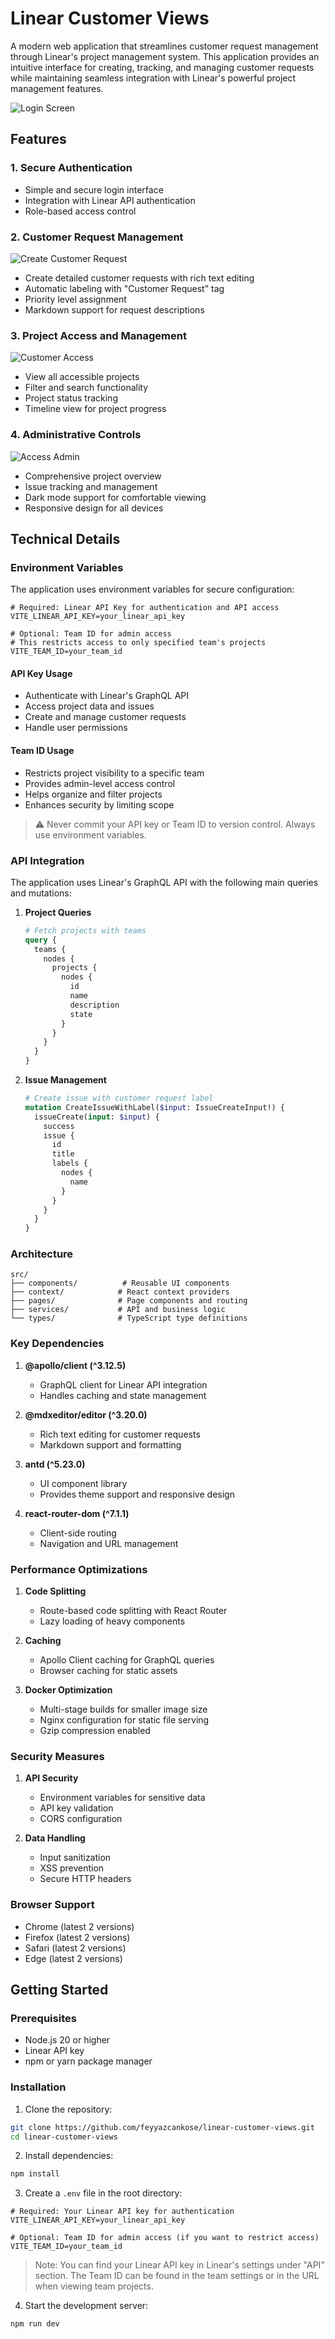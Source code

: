 # Linear Customer Views

A modern web application that streamlines customer request management through Linear's project management system. This application provides an intuitive interface for creating, tracking, and managing customer requests while maintaining seamless integration with Linear's powerful project management features.

![Login Screen](/public/login.png)

## Features

### 1. Secure Authentication
- Simple and secure login interface
- Integration with Linear API authentication
- Role-based access control

### 2. Customer Request Management
![Create Customer Request](/public/create-customer-request.png)

- Create detailed customer requests with rich text editing
- Automatic labeling with "Customer Request" tag
- Priority level assignment
- Markdown support for request descriptions

### 3. Project Access and Management
![Customer Access](/public/customer-access.png)

- View all accessible projects
- Filter and search functionality
- Project status tracking
- Timeline view for project progress

### 4. Administrative Controls
![Access Admin](/public/access-admin.png)

- Comprehensive project overview
- Issue tracking and management
- Dark mode support for comfortable viewing
- Responsive design for all devices

## Technical Details

### Environment Variables

The application uses environment variables for secure configuration:

```env
# Required: Linear API Key for authentication and API access
VITE_LINEAR_API_KEY=your_linear_api_key

# Optional: Team ID for admin access
# This restricts access to only specified team's projects
VITE_TEAM_ID=your_team_id
```

#### API Key Usage
- Authenticate with Linear's GraphQL API
- Access project data and issues
- Create and manage customer requests
- Handle user permissions

#### Team ID Usage
- Restricts project visibility to a specific team
- Provides admin-level access control
- Helps organize and filter projects
- Enhances security by limiting scope

> ⚠️ Never commit your API key or Team ID to version control. Always use environment variables.

### API Integration

The application uses Linear's GraphQL API with the following main queries and mutations:

1. **Project Queries**
   ```graphql
   # Fetch projects with teams
   query {
     teams {
       nodes {
         projects {
           nodes {
             id
             name
             description
             state
           }
         }
       }
     }
   }
   ```

2. **Issue Management**
   ```graphql
   # Create issue with customer request label
   mutation CreateIssueWithLabel($input: IssueCreateInput!) {
     issueCreate(input: $input) {
       success
       issue {
         id
         title
         labels {
           nodes {
             name
           }
         }
       }
     }
   }
   ```

### Architecture

```
src/
├── components/          # Reusable UI components
├── context/            # React context providers
├── pages/              # Page components and routing
├── services/           # API and business logic
└── types/              # TypeScript type definitions
```

### Key Dependencies

1. **@apollo/client (^3.12.5)**
   - GraphQL client for Linear API integration
   - Handles caching and state management

2. **@mdxeditor/editor (^3.20.0)**
   - Rich text editing for customer requests
   - Markdown support and formatting

3. **antd (^5.23.0)**
   - UI component library
   - Provides theme support and responsive design

4. **react-router-dom (^7.1.1)**
   - Client-side routing
   - Navigation and URL management

### Performance Optimizations

1. **Code Splitting**
   - Route-based code splitting with React Router
   - Lazy loading of heavy components

2. **Caching**
   - Apollo Client caching for GraphQL queries
   - Browser caching for static assets

3. **Docker Optimization**
   - Multi-stage builds for smaller image size
   - Nginx configuration for static file serving
   - Gzip compression enabled

### Security Measures

1. **API Security**
   - Environment variables for sensitive data
   - API key validation
   - CORS configuration

2. **Data Handling**
   - Input sanitization
   - XSS prevention
   - Secure HTTP headers

### Browser Support

- Chrome (latest 2 versions)
- Firefox (latest 2 versions)
- Safari (latest 2 versions)
- Edge (latest 2 versions)

## Getting Started

### Prerequisites
- Node.js 20 or higher
- Linear API key
- npm or yarn package manager

### Installation

1. Clone the repository:
```bash
git clone https://github.com/feyyazcankose/linear-customer-views.git
cd linear-customer-views
```

2. Install dependencies:
```bash
npm install
```

3. Create a `.env` file in the root directory:
```env
# Required: Your Linear API key for authentication
VITE_LINEAR_API_KEY=your_linear_api_key

# Optional: Team ID for admin access (if you want to restrict access)
VITE_TEAM_ID=your_team_id
```

> Note: You can find your Linear API key in Linear's settings under "API" section. The Team ID can be found in the team settings or in the URL when viewing team projects.

4. Start the development server:
```bash
npm run dev
```